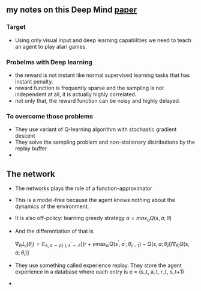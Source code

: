 ## my notes on this Deep Mind [paper](https://arxiv.org/pdf/1312.5602.pdf)

### Target

- Using only visual input and deep learning capabilities we need to teach an agent to play atari games.

### Probelms with Deep learning

- the reward is not instant like normal supervised learning tasks that has instant penalty.
- reward function is frequently sparse and the sampling is not independent at all, it is actually highly correlated.
- not only that, the reward function can be noisy and highly delayed.

### To overcome those problems

- They use variant of Q-learning algorithm with stochastic gradient descent
- They solve the sampling problem and non-stationary distributions by the replay buffer
-

## The network

- The networks plays the role of a function-approximator

- This is a model-free because the agent knows nothing about the dynamics of the environment.

- It is also off-policy: learning greedy strategy $a= max_a Q(s,a; \theta)$

- And the differentiation of that is

  $\nabla_{\theta_{i}} L_{i}\left(\theta_{i}\right)=\mathbb{E}_{s, a \sim \rho(\cdot) ; s^{\prime} \sim \mathcal{E}}\left[\left(r+\gamma \max _{a^{\prime}} Q\left(s^{\prime}, a^{\prime} ; \theta_{i-1}\right)-Q\left(s, a ; \theta_{i}\right)\right) \nabla_{\theta_{i}} Q\left(s, a ; \theta_{i}\right)\right]$

- They use something called experience replay. They store the agent experience in a database where each entry is e = (s_t, a_t, r_t, s_t+1)

-

